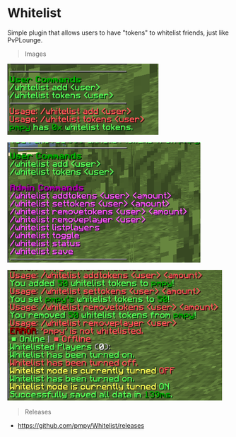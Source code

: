 # Whitelist
Simple plugin that allows users to have "tokens" to whitelist friends, just like PvPLounge.

> Images

 ![](images/user.png)
 
 ![](images/staff.png)
 
 ![](images/staff_commands.png)

> Releases
* https://github.com/pmpy/Whitelist/releases